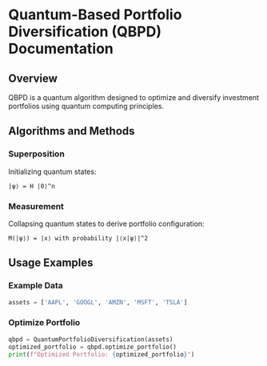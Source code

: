 
# Quantum-Based Portfolio Diversification (QBPD) Documentation

## Overview
QBPD is a quantum algorithm designed to optimize and diversify investment portfolios using quantum computing principles.

## Algorithms and Methods
### Superposition
Initializing quantum states:
```
|ψ⟩ = H |0⟩^n
```
### Measurement
Collapsing quantum states to derive portfolio configuration:
```
M(|ψ⟩) = |x⟩ with probability |⟨x|ψ⟩|^2
```

## Usage Examples
### Example Data
```python
assets = ['AAPL', 'GOOGL', 'AMZN', 'MSFT', 'TSLA']
```

### Optimize Portfolio
```python
qbpd = QuantumPortfolioDiversification(assets)
optimized_portfolio = qbpd.optimize_portfolio()
print(f"Optimized Portfolio: {optimized_portfolio}")
```
    